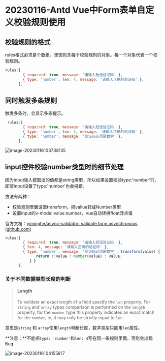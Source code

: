 # 20230116-Antd Vue中Form表单自定义校验规则使用

## 校验规则的格式

rules格式必须是个数组，里面包含每个校验规则的对象。每一个对象代表一个校验规则。

```js
rules:[
        { required: true, message: '请输入短信验证码' },
        { type: 'number', len: 4, message: '请输入正确的验证码' },
      ],
```

## 同时触发多条规则

触发多条时，会显示多条提示。

```js
 rules:[
        { required: true, message: '请输入短信验证码' },
        { type: 'number', len: 4, message: '请输入正确的验证码' },
        { type: 'number', message: '验证码必须是数字' },
      ],
```

![image-20230116103738135](https://s2.loli.net/2023/01/16/pLybYrzCaIP8dWm.png)

## input控件校验number类型时的细节处理

因为input输入框取出的值都是string类型，所以如果设置校验type:'number'时，即使input设置了type:'number'也会报错。

方法有两种：

- 校验规则里面设置transform，把vallue转成Number类型
- 设置input的v-model:value.number，vue自动转换float浮点值

官方文档：[yiminghe/async-validator: validate form asynchronous (github.com)](https://github.com/yiminghe/async-validator)

```js
rules:[
        { required: true, message: '请输入短信验证码' },
        { len: 4, message: '请输入正确的验证码' },
        { type: 'number', message: '验证码必须是数字', transform(value) {
              return !!value ? Number(value) : value;
           } }
      ],
```

### 关于不同数据类型长度的判断

> #### Length
>
> To validate an exact length of a field specify the `len` property. For `string` and `array` types comparison is performed on the `length` property, for the `number` type this property indicates an exact match for the `number`, ie, it may only be strictly equal to `len`.

意思是`string` 和 `array`使用`length`判断长度，数字类型只能用`len`属性。

**注意：**不能把`type: 'number'`和`len: 4`写在同一条规则里面，否则会出现Bug

![image-20230116104155817](https://s2.loli.net/2023/01/16/amZTlwUSq6fVKPL.png)

